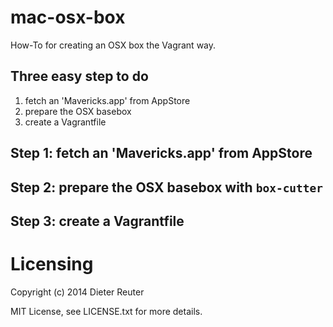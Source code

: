 # mac-osx-box

How-To for creating an OSX box the Vagrant way.


## Three easy step to do
1. fetch an 'Mavericks.app' from AppStore
2. prepare the OSX basebox
3. create a Vagrantfile

## Step 1: fetch an 'Mavericks.app' from AppStore

## Step 2: prepare the OSX basebox with `box-cutter`

## Step 3: create a Vagrantfile



# Licensing
Copyright (c) 2014 Dieter Reuter

MIT License, see LICENSE.txt for more details.